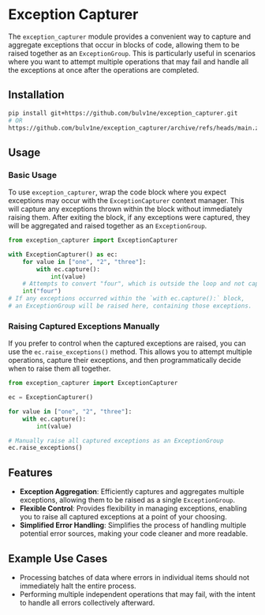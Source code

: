 # Exception Capturer

The `exception_capturer` module provides a convenient way to capture and aggregate exceptions that occur in blocks of code, allowing them to be raised together as an `ExceptionGroup`. This is particularly useful in scenarios where you want to attempt multiple operations that may fail and handle all the exceptions at once after the operations are completed.

## Installation

```sh
pip install git+https://github.com/bulv1ne/exception_capturer.git
# OR
https://github.com/bulv1ne/exception_capturer/archive/refs/heads/main.zip
```

## Usage

### Basic Usage

To use `exception_capturer`, wrap the code block where you expect exceptions may occur with the `ExceptionCapturer` context manager. This will capture any exceptions thrown within the block without immediately raising them. After exiting the block, if any exceptions were captured, they will be aggregated and raised together as an `ExceptionGroup`.

```python
from exception_capturer import ExceptionCapturer

with ExceptionCapturer() as ec:
    for value in ["one", "2", "three"]:
        with ec.capture():
            int(value)
    # Attempts to convert "four", which is outside the loop and not captured
    int("four")
# If any exceptions occurred within the `with ec.capture():` block,
# an ExceptionGroup will be raised here, containing those exceptions.
```

### Raising Captured Exceptions Manually

If you prefer to control when the captured exceptions are raised, you can use the `ec.raise_exceptions()` method. This allows you to attempt multiple operations, capture their exceptions, and then programmatically decide when to raise them all together.

```python
from exception_capturer import ExceptionCapturer

ec = ExceptionCapturer()

for value in ["one", "2", "three"]:
    with ec.capture():
        int(value)

# Manually raise all captured exceptions as an ExceptionGroup
ec.raise_exceptions()
```

## Features

- **Exception Aggregation**: Efficiently captures and aggregates multiple exceptions, allowing them to be raised as a single `ExceptionGroup`.
- **Flexible Control**: Provides flexibility in managing exceptions, enabling you to raise all captured exceptions at a point of your choosing.
- **Simplified Error Handling**: Simplifies the process of handling multiple potential error sources, making your code cleaner and more readable.

## Example Use Cases

- Processing batches of data where errors in individual items should not immediately halt the entire process.
- Performing multiple independent operations that may fail, with the intent to handle all errors collectively afterward.
